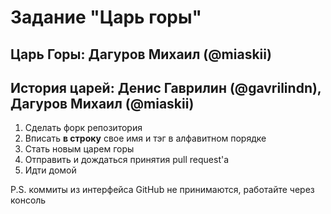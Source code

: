 # Задание "Царь горы"

## Царь Горы: Дагуров Михаил (@miaskii)
## История царей:  Денис Гаврилин (@gavrilindn), Дагуров Михаил (@miaskii)

1. Сделать форк репозитория
1. Вписать **в строку** свое имя и тэг в алфавитном порядке
1. Стать новым царем горы
1. Отправить и дождаться принятия pull request'а
1. Идти домой

P.S. коммиты из интерфейса GitHub не принимаются, работайте через консоль
